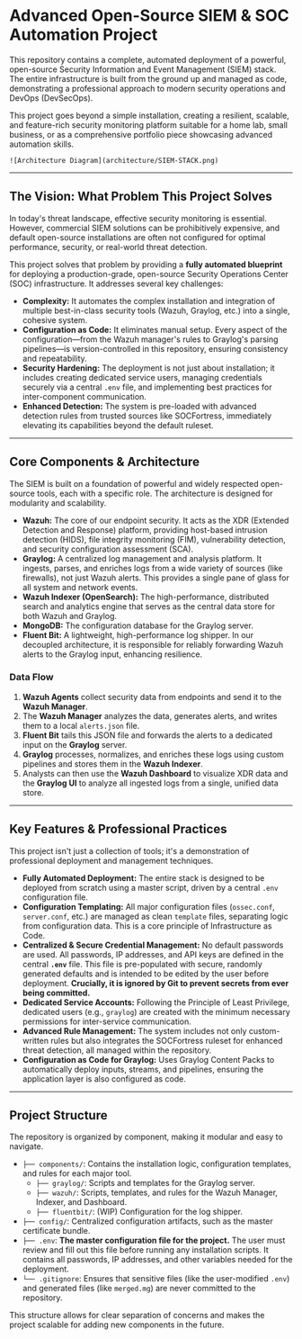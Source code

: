 # Advanced Open-Source SIEM & SOC Automation Project

This repository contains a complete, automated deployment of a powerful, open-source Security Information and Event Management (SIEM) stack. The entire infrastructure is built from the ground up and managed as code, demonstrating a professional approach to modern security operations and DevOps (DevSecOps).

This project goes beyond a simple installation, creating a resilient, scalable, and feature-rich security monitoring platform suitable for a home lab, small business, or as a comprehensive portfolio piece showcasing advanced automation skills.

`![Architecture Diagram](architecture/SIEM-STACK.png)`

---

## The Vision: What Problem This Project Solves

In today's threat landscape, effective security monitoring is essential. However, commercial SIEM solutions can be prohibitively expensive, and default open-source installations are often not configured for optimal performance, security, or real-world threat detection.

This project solves that problem by providing a **fully automated blueprint** for deploying a production-grade, open-source Security Operations Center (SOC) infrastructure. It addresses several key challenges:

*   **Complexity:** It automates the complex installation and integration of multiple best-in-class security tools (Wazuh, Graylog, etc.) into a single, cohesive system.
*   **Configuration as Code:** It eliminates manual setup. Every aspect of the configuration—from the Wazuh manager's rules to Graylog's parsing pipelines—is version-controlled in this repository, ensuring consistency and repeatability.
*   **Security Hardening:** The deployment is not just about installation; it includes creating dedicated service users, managing credentials securely via a central `.env` file, and implementing best practices for inter-component communication.
*   **Enhanced Detection:** The system is pre-loaded with advanced detection rules from trusted sources like SOCFortress, immediately elevating its capabilities beyond the default ruleset.

---

## Core Components & Architecture

The SIEM is built on a foundation of powerful and widely respected open-source tools, each with a specific role. The architecture is designed for modularity and scalability.

*   **Wazuh:** The core of our endpoint security. It acts as the XDR (Extended Detection and Response) platform, providing host-based intrusion detection (HIDS), file integrity monitoring (FIM), vulnerability detection, and security configuration assessment (SCA).
*   **Graylog:** A centralized log management and analysis platform. It ingests, parses, and enriches logs from a wide variety of sources (like firewalls), not just Wazuh alerts. This provides a single pane of glass for all system and network events.
*   **Wazuh Indexer (OpenSearch):** The high-performance, distributed search and analytics engine that serves as the central data store for both Wazuh and Graylog.
*   **MongoDB:** The configuration database for the Graylog server.
*   **Fluent Bit:** A lightweight, high-performance log shipper. In our decoupled architecture, it is responsible for reliably forwarding Wazuh alerts to the Graylog input, enhancing resilience.

### Data Flow

1.  **Wazuh Agents** collect security data from endpoints and send it to the **Wazuh Manager**.
2.  The **Wazuh Manager** analyzes the data, generates alerts, and writes them to a local `alerts.json` file.
3.  **Fluent Bit** tails this JSON file and forwards the alerts to a dedicated input on the **Graylog** server.
4.  **Graylog** processes, normalizes, and enriches these logs using custom pipelines and stores them in the **Wazuh Indexer**.
5.  Analysts can then use the **Wazuh Dashboard** to visualize XDR data and the **Graylog UI** to analyze all ingested logs from a single, unified data store.

---

## Key Features & Professional Practices

This project isn't just a collection of tools; it's a demonstration of professional deployment and management techniques.

*   **Fully Automated Deployment:** The entire stack is designed to be deployed from scratch using a master script, driven by a central `.env` configuration file.
*   **Configuration Templating:** All major configuration files (`ossec.conf`, `server.conf`, etc.) are managed as clean `template` files, separating logic from configuration data. This is a core principle of Infrastructure as Code.
*   **Centralized & Secure Credential Management:** No default passwords are used. All passwords, IP addresses, and API keys are defined in the central **`.env`** file. This file is pre-populated with secure, randomly generated defaults and is intended to be edited by the user before deployment. **Crucially, it is ignored by Git to prevent secrets from ever being committed.**
*   **Dedicated Service Accounts:** Following the Principle of Least Privilege, dedicated users (e.g., `graylog`) are created with the minimum necessary permissions for inter-service communication.
*   **Advanced Rule Management:** The system includes not only custom-written rules but also integrates the SOCFortress ruleset for enhanced threat detection, all managed within the repository.
*   **Configuration as Code for Graylog:** Uses Graylog Content Packs to automatically deploy inputs, streams, and pipelines, ensuring the application layer is also configured as code.

---

## Project Structure

The repository is organized by component, making it modular and easy to navigate.

*   `├── components/`: Contains the installation logic, configuration templates, and rules for each major tool.
    *   `├── graylog/`: Scripts and templates for the Graylog server.
    *   `├── wazuh/`: Scripts, templates, and rules for the Wazuh Manager, Indexer, and Dashboard.
    *   `├── fluentbit/`: (WIP) Configuration for the log shipper.
*   `├── config/`: Centralized configuration artifacts, such as the master certificate bundle.
*   `├── .env`: **The master configuration file for the project.** The user must review and fill out this file before running any installation scripts. It contains all passwords, IP addresses, and other variables needed for the deployment.
*   `└── .gitignore`: Ensures that sensitive files (like the user-modified `.env`) and generated files (like `merged.mg`) are never committed to the repository.

This structure allows for clear separation of concerns and makes the project scalable for adding new components in the future.
